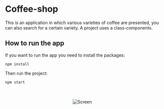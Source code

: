# Coffee-shop

This is an application in which various varieties of coffee are presented, you can also search for a certain variety.
A project uses a class-components.

## How to run the app

If you want to run the app you need to install the packages:

```
npm install
```

Then run the project:

```
npm start
```

<div align="center">
  <br /><br /><img src="https://i.ibb.co/5km8HrS/coffee-Screen.png" alt="Screen"/> <br /><br />
</div>
